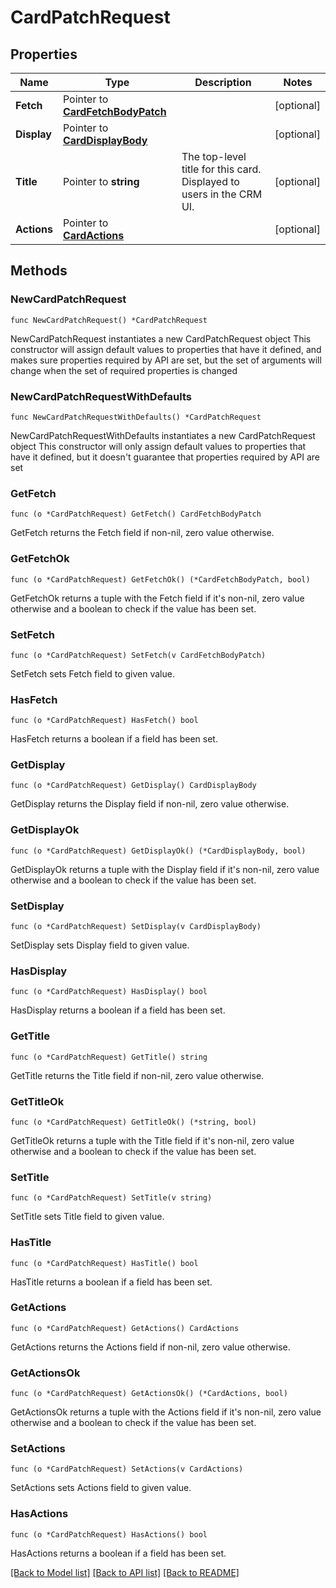 # CardPatchRequest

## Properties

Name | Type | Description | Notes
------------ | ------------- | ------------- | -------------
**Fetch** | Pointer to [**CardFetchBodyPatch**](CardFetchBodyPatch.md) |  | [optional] 
**Display** | Pointer to [**CardDisplayBody**](CardDisplayBody.md) |  | [optional] 
**Title** | Pointer to **string** | The top-level title for this card. Displayed to users in the CRM UI. | [optional] 
**Actions** | Pointer to [**CardActions**](CardActions.md) |  | [optional] 

## Methods

### NewCardPatchRequest

`func NewCardPatchRequest() *CardPatchRequest`

NewCardPatchRequest instantiates a new CardPatchRequest object
This constructor will assign default values to properties that have it defined,
and makes sure properties required by API are set, but the set of arguments
will change when the set of required properties is changed

### NewCardPatchRequestWithDefaults

`func NewCardPatchRequestWithDefaults() *CardPatchRequest`

NewCardPatchRequestWithDefaults instantiates a new CardPatchRequest object
This constructor will only assign default values to properties that have it defined,
but it doesn't guarantee that properties required by API are set

### GetFetch

`func (o *CardPatchRequest) GetFetch() CardFetchBodyPatch`

GetFetch returns the Fetch field if non-nil, zero value otherwise.

### GetFetchOk

`func (o *CardPatchRequest) GetFetchOk() (*CardFetchBodyPatch, bool)`

GetFetchOk returns a tuple with the Fetch field if it's non-nil, zero value otherwise
and a boolean to check if the value has been set.

### SetFetch

`func (o *CardPatchRequest) SetFetch(v CardFetchBodyPatch)`

SetFetch sets Fetch field to given value.

### HasFetch

`func (o *CardPatchRequest) HasFetch() bool`

HasFetch returns a boolean if a field has been set.

### GetDisplay

`func (o *CardPatchRequest) GetDisplay() CardDisplayBody`

GetDisplay returns the Display field if non-nil, zero value otherwise.

### GetDisplayOk

`func (o *CardPatchRequest) GetDisplayOk() (*CardDisplayBody, bool)`

GetDisplayOk returns a tuple with the Display field if it's non-nil, zero value otherwise
and a boolean to check if the value has been set.

### SetDisplay

`func (o *CardPatchRequest) SetDisplay(v CardDisplayBody)`

SetDisplay sets Display field to given value.

### HasDisplay

`func (o *CardPatchRequest) HasDisplay() bool`

HasDisplay returns a boolean if a field has been set.

### GetTitle

`func (o *CardPatchRequest) GetTitle() string`

GetTitle returns the Title field if non-nil, zero value otherwise.

### GetTitleOk

`func (o *CardPatchRequest) GetTitleOk() (*string, bool)`

GetTitleOk returns a tuple with the Title field if it's non-nil, zero value otherwise
and a boolean to check if the value has been set.

### SetTitle

`func (o *CardPatchRequest) SetTitle(v string)`

SetTitle sets Title field to given value.

### HasTitle

`func (o *CardPatchRequest) HasTitle() bool`

HasTitle returns a boolean if a field has been set.

### GetActions

`func (o *CardPatchRequest) GetActions() CardActions`

GetActions returns the Actions field if non-nil, zero value otherwise.

### GetActionsOk

`func (o *CardPatchRequest) GetActionsOk() (*CardActions, bool)`

GetActionsOk returns a tuple with the Actions field if it's non-nil, zero value otherwise
and a boolean to check if the value has been set.

### SetActions

`func (o *CardPatchRequest) SetActions(v CardActions)`

SetActions sets Actions field to given value.

### HasActions

`func (o *CardPatchRequest) HasActions() bool`

HasActions returns a boolean if a field has been set.


[[Back to Model list]](../README.md#documentation-for-models) [[Back to API list]](../README.md#documentation-for-api-endpoints) [[Back to README]](../README.md)


